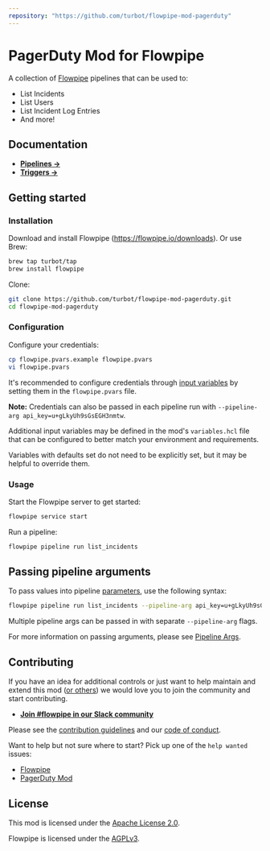 ```yaml
---
repository: "https://github.com/turbot/flowpipe-mod-pagerduty"
---
```


# PagerDuty Mod for Flowpipe

A collection of [Flowpipe](https://flowpipe.io) pipelines that can be used to:

- List Incidents
- List Users
- List Incident Log Entries
- And more!

## Documentation

- **[Pipelines →](https://hub.flowpipe.io/mods/turbot/pagerduty/pipelines)**
- **[Triggers →](https://hub.flowpipe.io/mods/turbot/pagerduty/triggers)**

## Getting started

### Installation

Download and install Flowpipe (https://flowpipe.io/downloads). Or use Brew:

```sh
brew tap turbot/tap
brew install flowpipe
```

Clone:

```sh
git clone https://github.com/turbot/flowpipe-mod-pagerduty.git
cd flowpipe-mod-pagerduty
```

### Configuration

Configure your credentials:

```sh
cp flowpipe.pvars.example flowpipe.pvars
vi flowpipe.pvars
```

It's recommended to configure credentials through [input variables](https://flowpipe.io/docs/using-flowpipe/mod-variables) by setting them in the `flowpipe.pvars` file.

**Note:** Credentials can also be passed in each pipeline run with `--pipeline-arg api_key=u+gLkyUh9sGsEGH3nmtw`.

Additional input variables may be defined in the mod's `variables.hcl` file that can be configured to better match your environment and requirements.

Variables with defaults set do not need to be explicitly set, but it may be helpful to override them.

### Usage

Start the Flowpipe server to get started:

```sh
flowpipe service start
```

Run a pipeline:

```sh
flowpipe pipeline run list_incidents
```

## Passing pipeline arguments

To pass values into pipeline [parameters](https://flowpipe.io/docs/using-flowpipe/pipeline-parameters), use the following syntax:

```sh
flowpipe pipeline run list_incidents --pipeline-arg api_key=u+gLkyUh9sGsEGH3nmtw
```

Multiple pipeline args can be passed in with separate `--pipeline-arg` flags.

For more information on passing arguments, please see [Pipeline Args](https://flowpipe.io/docs/using-flowpipe/pipeline-arguments).

## Contributing

If you have an idea for additional controls or just want to help maintain and extend this mod ([or others](https://github.com/topics/flowpipe-mod)) we would love you to join the community and start contributing.

- **[Join #flowpipe in our Slack community ](https://flowpipe.io/community/join)**

Please see the [contribution guidelines](https://github.com/turbot/flowpipe/blob/main/CONTRIBUTING.md) and our [code of conduct](https://github.com/turbot/flowpipe/blob/main/CODE_OF_CONDUCT.md).

Want to help but not sure where to start? Pick up one of the `help wanted` issues:

- [Flowpipe](https://github.com/turbot/flowpipe/labels/help%20wanted)
- [PagerDuty Mod](https://github.com/turbot/flowpipe-mod-pagerduty/labels/help%20wanted)

## License

This mod is licensed under the [Apache License 2.0](https://github.com/turbot/flowpipe-mod-pagerduty/blob/main/LICENSE).

Flowpipe is licensed under the [AGPLv3](https://github.com/turbot/flowpipe/blob/main/LICENSE).
